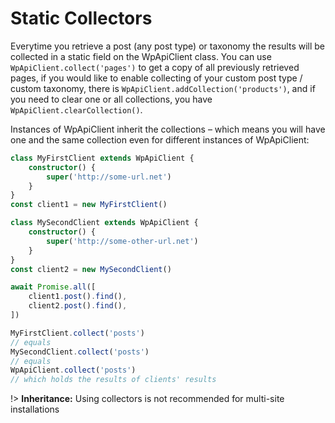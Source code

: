 # Static Collectors

Everytime you retrieve a post (any post type) or taxonomy the results will be collected
in a static field on the WpApiClient class. You can use `WpApiClient.collect('pages')`
to get a copy of all previously retrieved pages, if you would like to enable
collecting of your custom post type / custom taxonomy, there is
`WpApiClient.addCollection('products')`, and if you need to clear one or all
collections, you have `WpApiClient.clearCollection()`.

Instances of WpApiClient inherit the collections – which means you will have one
and the same collection even for different instances of WpApiClient:

```typescript
class MyFirstClient extends WpApiClient {
    constructor() {
		super('http://some-url.net')
	}
}
const client1 = new MyFirstClient()

class MySecondClient extends WpApiClient {
    constructor() {
		super('http://some-other-url.net')
	}
}
const client2 = new MySecondClient()

await Promise.all([
	client1.post().find(),
	client2.post().find(),
])

MyFirstClient.collect('posts')
// equals
MySecondClient.collect('posts')
// equals
WpApiClient.collect('posts')
// which holds the results of clients' results
```

!> **Inheritance:** Using collectors is not recommended for multi-site installations
